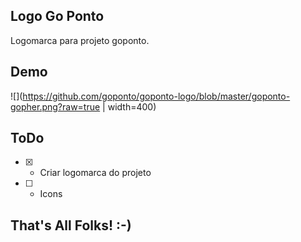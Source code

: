 ## Logo Go Ponto

Logomarca para projeto goponto.

## Demo

![](https://github.com/goponto/goponto-logo/blob/master/goponto-gopher.png?raw=true | width=400)

## ToDo

- [X] - Criar logomarca do projeto
- [ ] - Icons

## That's All Folks! :-)
